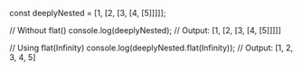 const deeplyNested = [1, [2, [3, [4, [5]]]]];

// Without flat()
console.log(deeplyNested); 
// Output: [1, [2, [3, [4, [5]]]]]

// Using flat(Infinity)
console.log(deeplyNested.flat(Infinity)); 
// Output: [1, 2, 3, 4, 5]
